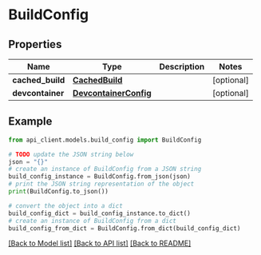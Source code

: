 # BuildConfig


## Properties

Name | Type | Description | Notes
------------ | ------------- | ------------- | -------------
**cached_build** | [**CachedBuild**](CachedBuild.md) |  | [optional] 
**devcontainer** | [**DevcontainerConfig**](DevcontainerConfig.md) |  | [optional] 

## Example

```python
from api_client.models.build_config import BuildConfig

# TODO update the JSON string below
json = "{}"
# create an instance of BuildConfig from a JSON string
build_config_instance = BuildConfig.from_json(json)
# print the JSON string representation of the object
print(BuildConfig.to_json())

# convert the object into a dict
build_config_dict = build_config_instance.to_dict()
# create an instance of BuildConfig from a dict
build_config_from_dict = BuildConfig.from_dict(build_config_dict)
```
[[Back to Model list]](../README.md#documentation-for-models) [[Back to API list]](../README.md#documentation-for-api-endpoints) [[Back to README]](../README.md)


